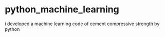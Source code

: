 # python_machine_learning
i developed a machine learning code of cement compressive strength by python
